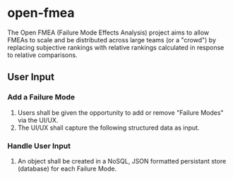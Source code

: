 # open-fmea
The Open FMEA (Failure Mode Effects Analysis) project aims to allow FMEAs to scale and be distributed across large teams (or a "crowd") by replacing subjective rankings with relative rankings calculated in response to relative comparisons.

## User Input
### Add a Failure Mode
1. Users shall be given the opportunity to add or remove "Failure Modes" via the UI/UX.
2. The UI/UX shall capture the following structured data as input.
### Handle User Input
1. An object shall be created in a NoSQL, JSON formatted persistant store (database) for each Failure Mode.

